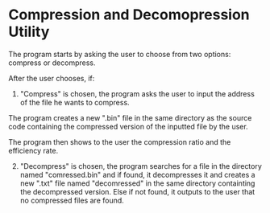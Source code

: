 # Compression and Decomopression Utility

The program starts by asking the user to choose from two options: compress or decompress.

After the user chooses, if:

1. "Compress" is chosen, the program asks the user to input the address of the file he wants to compress.

The program creates a new ".bin" file in the same directory as the source code containing the compressed version of the inputted file by the user.

The program then shows to the user the compression ratio and the efficiency rate.

2. "Decompress" is chosen, the program searches for a file in the directory named "comressed.bin" and if found, it decompresses it and creates a new ".txt" file named "decomressed" in the same directory containting the decompressed version. Else if not found, it outputs to the user that no compressed files are found.

